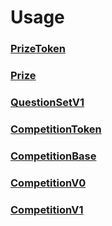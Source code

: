 # Usage

### [PrizeToken](PrizeToken.sol)

### [Prize](Prize.sol)

### [QuestionSetV1](QuestionSetV1.sol)

### [CompetitionToken](CompetitionToken.sol)

### [CompetitionBase](CompetitionBase.sol)

### [CompetitionV0](CompetitionV0.sol)

### [CompetitionV1](CompetitionV1.sol)
